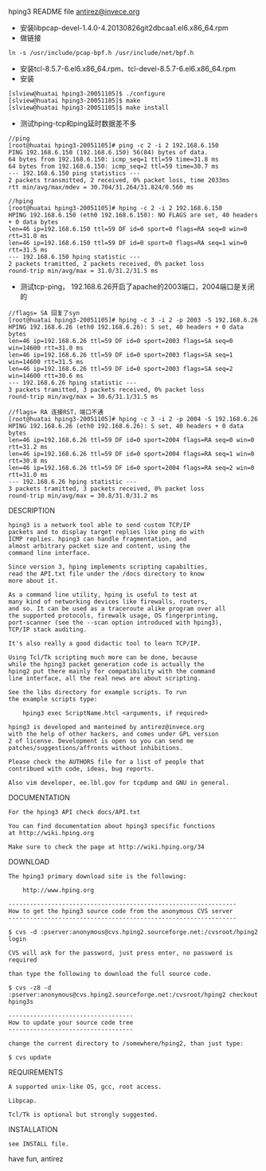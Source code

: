 hping3 README file
antirez@invece.org

* 安装libpcap-devel-1.4.0-4.20130826git2dbcaa1.el6.x86_64.rpm
* 做链接
```
ln -s /usr/include/pcap-bpf.h /usr/include/net/bpf.h
```
* 安装tcl-8.5.7-6.el6.x86_64.rpm、tcl-devel-8.5.7-6.el6.x86_64.rpm 
* 安装
```
[slview@huatai hping3-20051105]$ ./configure 
[slview@huatai hping3-20051105]$ make
[slview@huatai hping3-20051105]$ make install
```
* 测试hping-tcp和ping延时数据差不多
```
//ping
[root@huatai hping3-20051105]# ping -c 2 -i 2 192.168.6.150
PING 192.168.6.150 (192.168.6.150) 56(84) bytes of data.
64 bytes from 192.168.6.150: icmp_seq=1 ttl=59 time=31.8 ms
64 bytes from 192.168.6.150: icmp_seq=2 ttl=59 time=30.7 ms
--- 192.168.6.150 ping statistics ---
2 packets transmitted, 2 received, 0% packet loss, time 2033ms
rtt min/avg/max/mdev = 30.704/31.264/31.824/0.560 ms

//hping
[root@huatai hping3-20051105]# hping -c 2 -i 2 192.168.6.150
HPING 192.168.6.150 (eth0 192.168.6.150): NO FLAGS are set, 40 headers + 0 data bytes
len=46 ip=192.168.6.150 ttl=59 DF id=0 sport=0 flags=RA seq=0 win=0 rtt=31.0 ms
len=46 ip=192.168.6.150 ttl=59 DF id=0 sport=0 flags=RA seq=1 win=0 rtt=31.5 ms
--- 192.168.6.150 hping statistic ---
2 packets tramitted, 2 packets received, 0% packet loss
round-trip min/avg/max = 31.0/31.2/31.5 ms
```
* 测试tcp-ping， 192.168.6.26开启了apache的2003端口，2004端口是关闭的
```
//flags= SA 回复了syn
[root@huatai hping3-20051105]# hping -c 3 -i 2 -p 2003 -S 192.168.6.26
HPING 192.168.6.26 (eth0 192.168.6.26): S set, 40 headers + 0 data bytes
len=46 ip=192.168.6.26 ttl=59 DF id=0 sport=2003 flags=SA seq=0 win=14600 rtt=31.0 ms
len=46 ip=192.168.6.26 ttl=59 DF id=0 sport=2003 flags=SA seq=1 win=14600 rtt=31.5 ms
len=46 ip=192.168.6.26 ttl=59 DF id=0 sport=2003 flags=SA seq=2 win=14600 rtt=30.6 ms
--- 192.168.6.26 hping statistic ---
3 packets tramitted, 3 packets received, 0% packet loss
round-trip min/avg/max = 30.6/31.1/31.5 ms

//flags= RA 连接RST，端口不通
[root@huatai hping3-20051105]# hping -c 3 -i 2 -p 2004 -S 192.168.6.26
HPING 192.168.6.26 (eth0 192.168.6.26): S set, 40 headers + 0 data bytes
len=46 ip=192.168.6.26 ttl=59 DF id=0 sport=2004 flags=RA seq=0 win=0 rtt=31.2 ms
len=46 ip=192.168.6.26 ttl=59 DF id=0 sport=2004 flags=RA seq=1 win=0 rtt=30.8 ms
len=46 ip=192.168.6.26 ttl=59 DF id=0 sport=2004 flags=RA seq=2 win=0 rtt=31.0 ms
--- 192.168.6.26 hping statistic ---
3 packets tramitted, 3 packets received, 0% packet loss
round-trip min/avg/max = 30.8/31.0/31.2 ms
```

DESCRIPTION

	hping3 is a network tool able to send custom TCP/IP
	packets and to display target replies like ping do with
	ICMP replies. hping3 can handle fragmentation, and
	almost arbitrary packet size and content, using the
	command line interface.

	Since version 3, hping implements scripting capabilties,
	read the API.txt file under the /docs directory to know
	more about it.

	As a command line utility, hping is useful to test at
	many kind of networking devices like firewalls, routers,
	and so. It can be used as a traceroute alike program over all
	the supported protocols, firewalk usage, OS fingerprinting,
	port-scanner (see the --scan option introduced with hping3),
	TCP/IP stack auditing.

	It's also really a good didactic tool to learn TCP/IP.

	Using Tcl/Tk scripting much more can be done, because
	while the hping3 packet generation code is actually the
	hping2 put there mainly for compatibility with the command
	line interface, all the real news are about scripting.

	See the libs directory for example scripts. To run
	the example scripts type:

		hping3 exec ScriptName.htcl <arguments, if required>

	hping3 is developed and manteined by antirez@invece.org
	with the help of other hackers, and comes under GPL version
	2 of license. Development is open so you can send me
	patches/suggestions/affronts without inhibitions.

	Please check the AUTHORS file for a list of people that
	contribued with code, ideas, bug reports.

	Also vim developer, ee.lbl.gov for tcpdump and GNU in general.

DOCUMENTATION

	For the hping3 API check docs/API.txt

	You can find documentation about hping3 specific functions
	at http://wiki.hping.org

	Make sure to check the page at http://wiki.hping.org/34

DOWNLOAD

	The hping3 primary download site is the following:

		http://www.hping.org

	----------------------------------------------------------------
	How to get the hping3 source code from the anonymous CVS server
	----------------------------------------------------------------

	$ cvs -d :pserver:anonymous@cvs.hping2.sourceforge.net:/cvsroot/hping2 login   

	CVS will ask for the password, just press enter, no password is required

	than type the following to download the full source code.

	$ cvs -z8 -d :pserver:anonymous@cvs.hping2.sourceforge.net:/cvsroot/hping2 checkout hping3s

	-----------------------------------
	How to update your source code tree
	-----------------------------------

	change the current directory to /somewhere/hping2, than just type:

	$ cvs update

REQUIREMENTS

	A supported unix-like OS, gcc, root access.

	Libpcap.

	Tcl/Tk is optional but strongly suggested.

INSTALLATION

	see INSTALL file.

have fun,
antirez

